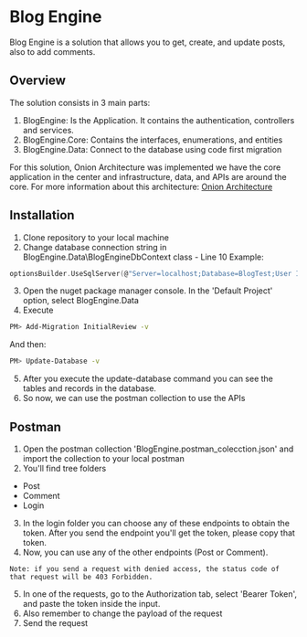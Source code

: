 # Blog Engine

Blog Engine is a solution that allows you to get, create, and update posts, also to add comments. 

## Overview
The solution consists in 3 main parts:
1. BlogEngine: Is the Application. It contains the authentication, controllers and services.
2. BlogEngine.Core: Contains the interfaces, enumerations, and entities
3. BlogEngine.Data: Connect to the database using code first migration

For this solution, Onion Architecture was implemented we have the core application in the center and infrastructure, data, and APIs are around the core. For more information about this architecture: [Onion Architecture](https://jeffreypalermo.com/2008/07/the-onion-architecture-part-1/)

## Installation

1. Clone repository to your local machine
2. Change database connection string in BlogEngine.Data\BlogEngineDbContext class - Line 10
Example:

```c sharp
optionsBuilder.UseSqlServer(@"Server=localhost;Database=BlogTest;User ID=[User];Password=[Password];TrustServerCertificate=True;");
```

3. Open the nuget package manager console. In the 'Default Project' option, select BlogEngine.Data
4. Execute 
```bash
PM> Add-Migration InitialReview -v
```
And then:
```bash
PM> Update-Database -v
```
5. After you execute the update-database command you can see the tables and records in the database.
6. So now, we can use the postman collection to use the APIs

## Postman

1. Open the postman collection 'BlogEngine.postman_colecction.json' and import the collection to your local postman
2. You'll find tree folders
- Post
- Comment
- Login
3. In the login folder you can choose any of these endpoints to obtain the token. After you send the endpoint you'll get the token, please copy that token.
4. Now, you can use any of the other endpoints (Post or Comment). 
```
Note: if you send a request with denied access, the status code of that request will be 403 Forbidden.
```
5. In one of the requests, go to the Authorization tab, select 'Bearer Token', and paste the token inside the input.
6. Also remember to change the payload of the request
7. Send the request

